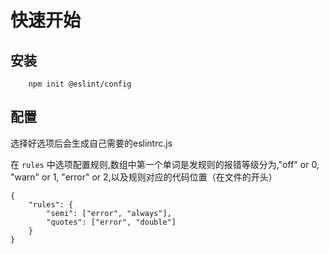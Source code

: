 # 快速开始


## 安装

```
    npm init @eslint/config
```

## 配置

选择好选项后会生成自己需要的eslintrc.js

在 ```rules``` 中选项配置规则,数组中第一个单词是发规则的报错等级分为,"off" or 0, "warn" or 1, "error" or 2,以及规则对应的代码位置（在文件的开头）

```
{
    "rules": {
        "semi": ["error", "always"],
        "quotes": ["error", "double"]
    }
}

```



